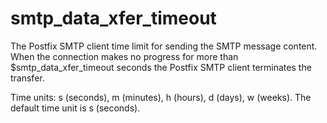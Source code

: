 # smtp_data_xfer_timeout 


The Postfix SMTP client time limit for sending the SMTP message content.
When the connection makes no progress for more than $smtp_data_xfer_timeout
seconds the Postfix SMTP client terminates the transfer.



Time units: s (seconds), m (minutes), h (hours), d (days), w (weeks).
The default time unit is s (seconds).



